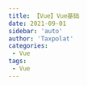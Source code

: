 ```yaml
---
title: 【Vue】Vue基础
date: 2021-09-01
sidebar: 'auto'
author: 'Taxpolat'
categories:
 - Vue
tags:
 - Vue
---
```



